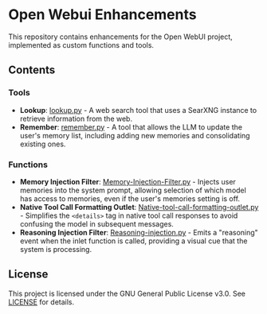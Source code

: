 # Open Webui Enhancements

This repository contains enhancements for the Open WebUI project, implemented as custom functions and tools.

## Contents

### Tools

*   **Lookup**: [lookup.py](tools/lookup.py) - A web search tool that uses a SearXNG instance to retrieve information from the web.
*   **Remember**: [remember.py](tools/remember.py) - A tool that allows the LLM to update the user's memory list, including adding new memories and consolidating existing ones.

### Functions

*   **Memory Injection Filter**: [Memory-Injection-Filter.py](functions/Memory-Injection-Filter.py) - Injects user memories into the system prompt, allowing selection of which model has access to memories, even if the user's memories setting is off.
*   **Native Tool Call Formatting Outlet**: [Native-tool-call-formatting-outlet.py](functions/Native-tool-call-formatting-outlet.py) - Simplifies the `<details>` tag in native tool call responses to avoid confusing the model in subsequent messages.
*   **Reasoning Injection Filter**: [Reasoning-injection.py](functions/Reasoning-injection.py) - Emits a "reasoning" event when the inlet function is called, providing a visual cue that the system is processing.

## License

This project is licensed under the GNU General Public License v3.0. See [LICENSE](LICENSE) for details.